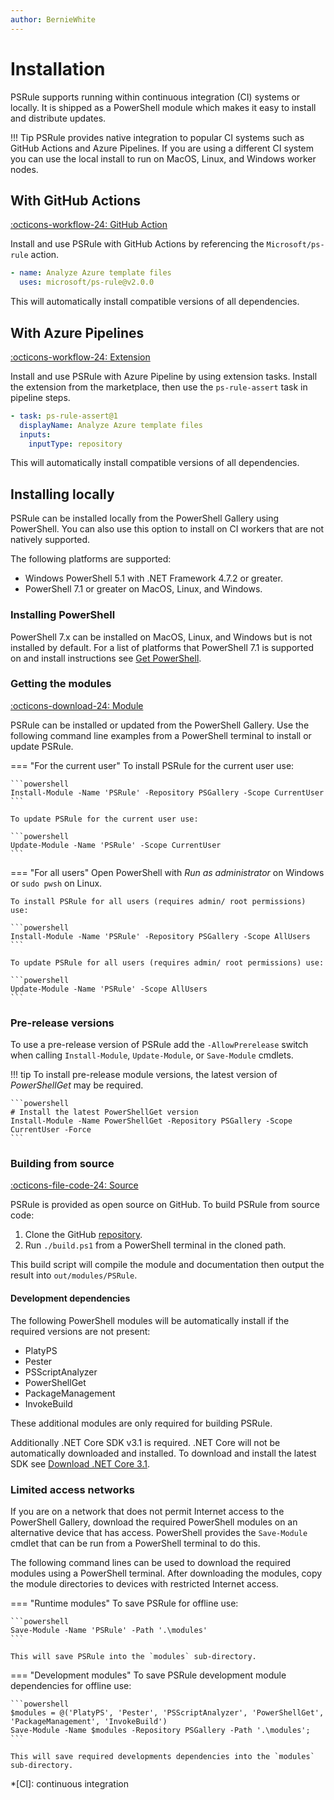 ```yaml
---
author: BernieWhite
---
```


# Installation

PSRule supports running within continuous integration (CI) systems or locally.
It is shipped as a PowerShell module which makes it easy to install and distribute updates.

!!! Tip
    PSRule provides native integration to popular CI systems such as GitHub Actions and Azure Pipelines.
    If you are using a different CI system you can use the local install to run on MacOS,
    Linux, and Windows worker nodes.

## With GitHub Actions

[:octicons-workflow-24: GitHub Action][1]

Install and use PSRule with GitHub Actions by referencing the `Microsoft/ps-rule` action.

```yaml
- name: Analyze Azure template files
  uses: microsoft/ps-rule@v2.0.0
```

This will automatically install compatible versions of all dependencies.

  [1]: https://github.com/marketplace/actions/psrule

## With Azure Pipelines

[:octicons-workflow-24: Extension][2]

Install and use PSRule with Azure Pipeline by using extension tasks.
Install the extension from the marketplace, then use the `ps-rule-assert` task in pipeline steps.

```yaml
- task: ps-rule-assert@1
  displayName: Analyze Azure template files
  inputs:
    inputType: repository
```

This will automatically install compatible versions of all dependencies.

  [2]: https://marketplace.visualstudio.com/items?itemName=bewhite.ps-rule

## Installing locally

PSRule can be installed locally from the PowerShell Gallery using PowerShell.
You can also use this option to install on CI workers that are not natively supported.

The following platforms are supported:

- Windows PowerShell 5.1 with .NET Framework 4.7.2 or greater.
- PowerShell 7.1 or greater on MacOS, Linux, and Windows.

### Installing PowerShell

PowerShell 7.x can be installed on MacOS, Linux, and Windows but is not installed by default.
For a list of platforms that PowerShell 7.1 is supported on and install instructions see [Get PowerShell][3].

  [3]: https://github.com/PowerShell/PowerShell#get-powershell

### Getting the modules

[:octicons-download-24: Module][module]

PSRule can be installed or updated from the PowerShell Gallery.
Use the following command line examples from a PowerShell terminal to install or update PSRule.

=== "For the current user"
    To install PSRule for the current user use:

    ```powershell
    Install-Module -Name 'PSRule' -Repository PSGallery -Scope CurrentUser
    ```

    To update PSRule for the current user use:

    ```powershell
    Update-Module -Name 'PSRule' -Scope CurrentUser
    ```

=== "For all users"
    Open PowerShell with _Run as administrator_ on Windows or `sudo pwsh` on Linux.

    To install PSRule for all users (requires admin/ root permissions) use:

    ```powershell
    Install-Module -Name 'PSRule' -Repository PSGallery -Scope AllUsers
    ```

    To update PSRule for all users (requires admin/ root permissions) use:

    ```powershell
    Update-Module -Name 'PSRule' -Scope AllUsers
    ```

### Pre-release versions

To use a pre-release version of PSRule add the `-AllowPrerelease` switch when calling `Install-Module`,
`Update-Module`, or `Save-Module` cmdlets.

!!! tip
    To install pre-release module versions, the latest version of _PowerShellGet_ may be required.

    ```powershell
    # Install the latest PowerShellGet version
    Install-Module -Name PowerShellGet -Repository PSGallery -Scope CurrentUser -Force
    ```

### Building from source

[:octicons-file-code-24: Source][5]

PSRule is provided as open source on GitHub.
To build PSRule from source code:

1. Clone the GitHub [repository][5].
2. Run `./build.ps1` from a PowerShell terminal in the cloned path.

This build script will compile the module and documentation then output the result into `out/modules/PSRule`.

  [5]: https://github.com/microsoft/PSRule.git

#### Development dependencies

The following PowerShell modules will be automatically install if the required versions are not present:

- PlatyPS
- Pester
- PSScriptAnalyzer
- PowerShellGet
- PackageManagement
- InvokeBuild

These additional modules are only required for building PSRule.

Additionally .NET Core SDK v3.1 is required.
.NET Core will not be automatically downloaded and installed.
To download and install the latest SDK see [Download .NET Core 3.1][dotnet].

### Limited access networks

If you are on a network that does not permit Internet access to the PowerShell Gallery,
download the required PowerShell modules on an alternative device that has access.
PowerShell provides the `Save-Module` cmdlet that can be run from a PowerShell terminal to do this.

The following command lines can be used to download the required modules using a PowerShell terminal.
After downloading the modules, copy the module directories to devices with restricted Internet access.

=== "Runtime modules"
    To save PSRule for offline use:

    ```powershell
    Save-Module -Name 'PSRule' -Path '.\modules'
    ```

    This will save PSRule into the `modules` sub-directory.

=== "Development modules"
    To save PSRule development module dependencies for offline use:

    ```powershell
    $modules = @('PlatyPS', 'Pester', 'PSScriptAnalyzer', 'PowerShellGet',
    'PackageManagement', 'InvokeBuild')
    Save-Module -Name $modules -Repository PSGallery -Path '.\modules';
    ```

    This will save required developments dependencies into the `modules` sub-directory.

*[CI]: continuous integration

[module]: https://www.powershellgallery.com/packages/PSRule
[dotnet]: https://dotnet.microsoft.com/download/dotnet-core/3.1
